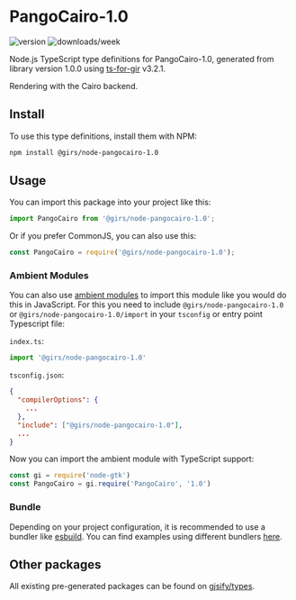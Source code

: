 
# PangoCairo-1.0

![version](https://img.shields.io/npm/v/@girs/node-pangocairo-1.0)
![downloads/week](https://img.shields.io/npm/dw/@girs/node-pangocairo-1.0)


Node.js TypeScript type definitions for PangoCairo-1.0, generated from library version 1.0.0 using [ts-for-gir](https://github.com/gjsify/ts-for-gir) v3.2.1.

Rendering with the Cairo backend.

## Install

To use this type definitions, install them with NPM:
```bash
npm install @girs/node-pangocairo-1.0
```

## Usage

You can import this package into your project like this:
```ts
import PangoCairo from '@girs/node-pangocairo-1.0';
```

Or if you prefer CommonJS, you can also use this:
```ts
const PangoCairo = require('@girs/node-pangocairo-1.0');
```

### Ambient Modules

You can also use [ambient modules](https://github.com/gjsify/ts-for-gir/tree/main/packages/cli#ambient-modules) to import this module like you would do this in JavaScript.
For this you need to include `@girs/node-pangocairo-1.0` or `@girs/node-pangocairo-1.0/import` in your `tsconfig` or entry point Typescript file:

`index.ts`:
```ts
import '@girs/node-pangocairo-1.0'
```

`tsconfig.json`:
```json
{
  "compilerOptions": {
    ...
  },
  "include": ["@girs/node-pangocairo-1.0"],
  ...
}
```

Now you can import the ambient module with TypeScript support: 

```ts
const gi = require('node-gtk')
const PangoCairo = gi.require('PangoCairo', '1.0')
```


### Bundle

Depending on your project configuration, it is recommended to use a bundler like [esbuild](https://esbuild.github.io/). You can find examples using different bundlers [here](https://github.com/gjsify/ts-for-gir/tree/main/examples).

## Other packages

All existing pre-generated packages can be found on [gjsify/types](https://github.com/gjsify/types).

